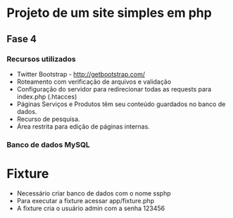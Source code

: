 # Projeto de um site simples em php
## Fase 4

### Recursos utilizados
* Twitter Bootstrap - http://getbootstrap.com/
* Roteamento com verificação de arquivos e validação
* Configuração do servidor para redirecionar todas as requests para index.php (.htacces)
* Páginas Serviços e Produtos têm seu conteúdo guardados no banco de dados.
* Recurso de pesquisa.
* Área restrita para edição de páginas internas.

### Banco de dados MySQL
# Fixture
* Necessário criar banco de dados com o nome ssphp
* Para executar a fixture acessar app/fixture.php
* A fixture cria o usuário admin com a senha 123456